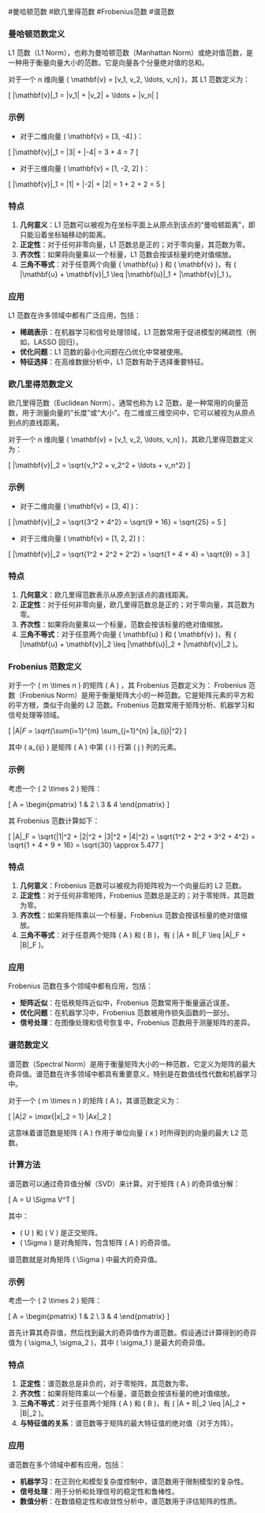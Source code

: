 #曼哈顿范数
#欧几里得范数
#Frobenius范数
 #谱范数
### 曼哈顿范数定义

L1 范数（L1 Norm），也称为曼哈顿范数（Manhattan Norm）或绝对值范数，是一种用于衡量向量大小的范数。它是向量各个分量绝对值的总和。

对于一个 n 维向量 \( \mathbf{v} = [v_1, v_2, \ldots, v_n] \)，其 L1 范数定义为：

\[
\|\mathbf{v}\|_1 = |v_1| + |v_2| + \ldots + |v_n|
\]

### 示例

- 对于二维向量 \( \mathbf{v} = [3, -4] \)：

\[
\|\mathbf{v}\|_1 = |3| + |-4| = 3 + 4 = 7
\]

- 对于三维向量 \( \mathbf{v} = [1, -2, 2] \)：

\[
\|\mathbf{v}\|_1 = |1| + |-2| + |2| = 1 + 2 + 2 = 5
\]

### 特点

1. **几何意义**：L1 范数可以被视为在坐标平面上从原点到该点的“曼哈顿距离”，即只能沿着坐标轴移动的距离。
2. **正定性**：对于任何非零向量，L1 范数总是正的；对于零向量，其范数为零。
3. **齐次性**：如果将向量乘以一个标量，L1 范数会按该标量的绝对值缩放。
4. **三角不等式**：对于任意两个向量 \( \mathbf{u} \) 和 \( \mathbf{v} \)，有 \( \|\mathbf{u} + \mathbf{v}\|_1 \leq \|\mathbf{u}\|_1 + \|\mathbf{v}\|_1 \)。

### 应用

L1 范数在许多领域中都有广泛应用，包括：

- **稀疏表示**：在机器学习和信号处理领域，L1 范数常用于促进模型的稀疏性（例如，LASSO 回归）。
- **优化问题**：L1 范数的最小化问题在凸优化中常被使用。
- **特征选择**：在高维数据分析中，L1 范数有助于选择重要特征。

### 欧几里得范数定义

欧几里得范数（Euclidean Norm），通常也称为 L2 范数，是一种常用的向量范数，用于测量向量的“长度”或“大小”。在二维或三维空间中，它可以被视为从原点到点的直线距离。

对于一个 n 维向量 \( \mathbf{v} = [v_1, v_2, \ldots, v_n] \)，其欧几里得范数定义为：

\[
\|\mathbf{v}\|_2 = \sqrt{v_1^2 + v_2^2 + \ldots + v_n^2}
\]

### 示例

- 对于二维向量 \( \mathbf{v} = [3, 4] \)：

\[
\|\mathbf{v}\|_2 = \sqrt{3^2 + 4^2} = \sqrt{9 + 16} = \sqrt{25} = 5
\]

- 对于三维向量 \( \mathbf{v} = [1, 2, 2] \)：

\[
\|\mathbf{v}\|_2 = \sqrt{1^2 + 2^2 + 2^2} = \sqrt{1 + 4 + 4} = \sqrt{9} = 3
\]

### 特点

1. **几何意义**：欧几里得范数表示从原点到该点的直线距离。
2. **正定性**：对于任何非零向量，欧几里得范数总是正的；对于零向量，其范数为零。
3. **齐次性**：如果将向量乘以一个标量，范数会按该标量的绝对值缩放。
4. **三角不等式**：对于任意两个向量 \( \mathbf{u} \) 和 \( \mathbf{v} \)，有 \( \|\mathbf{u} + \mathbf{v}\|_2 \leq \|\mathbf{u}\|_2 + \|\mathbf{v}\|_2 \)。




### Frobenius 范数定义

对于一个 \( m \times n \) 的矩阵 \( A \) ，其 Frobenius 范数定义为：
Frobenius 范数（Frobenius Norm）是用于衡量矩阵大小的一种范数。它是矩阵元素的平方和的平方根，类似于向量的 L2 范数。Frobenius 范数常用于矩阵分析、机器学习和信号处理等领域。

\[
\|A\|_F = \sqrt{\sum_{i=1}^{m} \sum_{j=1}^{n} |a_{ij}|^2}
\]

其中 \( a_{ij} \) 是矩阵 \( A \) 中第 \( i \) 行第 \( j \) 列的元素。

### 示例

考虑一个 \( 2 \times 2 \) 矩阵：

\[
A = \begin{pmatrix}
1 & 2 \\
3 & 4
\end{pmatrix}
\]

其 Frobenius 范数计算如下：

\[
\|A\|_F = \sqrt{|1|^2 + |2|^2 + |3|^2 + |4|^2} = \sqrt{1^2 + 2^2 + 3^2 + 4^2} = \sqrt{1 + 4 + 9 + 16} = \sqrt{30} \approx 5.477
\]

### 特点

1. **几何意义**：Frobenius 范数可以被视为将矩阵视为一个向量后的 L2 范数。
2. **正定性**：对于任何非零矩阵，Frobenius 范数总是正的；对于零矩阵，其范数为零。
3. **齐次性**：如果将矩阵乘以一个标量，Frobenius 范数会按该标量的绝对值缩放。
4. **三角不等式**：对于任意两个矩阵 \( A \) 和 \( B \)，有 \( \|A + B\|_F \leq \|A\|_F + \|B\|_F \)。

### 应用

Frobenius 范数在多个领域中都有应用，包括：

- **矩阵近似**：在低秩矩阵近似中，Frobenius 范数常用于衡量逼近误差。
- **优化问题**：在机器学习中，Frobenius 范数被用作损失函数的一部分。
- **信号处理**：在图像处理和信号恢复中，Frobenius 范数用于测量矩阵的差异。




### 谱范数定义

谱范数（Spectral Norm）是用于衡量矩阵大小的一种范数，它定义为矩阵的最大奇异值。谱范数在许多领域中都具有重要意义，特别是在数值线性代数和机器学习中。

对于一个 \( m \times n \) 的矩阵 \( A \)，其谱范数定义为：

\[
\|A\|_2 = \max_{\|x\|_2 = 1} \|Ax\|_2
\]

这意味着谱范数是矩阵 \( A \) 作用于单位向量 \( x \) 时所得到的向量的最大 L2 范数。

### 计算方法

谱范数可以通过奇异值分解（SVD）来计算。对于矩阵 \( A \) 的奇异值分解：

\[
A = U \Sigma V^T
\]

其中：
- \( U \) 和 \( V \) 是正交矩阵。
- \( \Sigma \) 是对角矩阵，包含矩阵 \( A \) 的奇异值。

谱范数就是对角矩阵 \( \Sigma \) 中最大的奇异值。

### 示例

考虑一个 \( 2 \times 2 \) 矩阵：

\[
A = \begin{pmatrix}
1 & 2 \\
3 & 4
\end{pmatrix}
\]

首先计算其奇异值，然后找到最大的奇异值作为谱范数。假设通过计算得到的奇异值为 \( \sigma_1, \sigma_2 \)，其中 \( \sigma_1 \) 是最大的奇异值。

### 特点

1. **正定性**：谱范数总是非负的，对于零矩阵，其范数为零。
2. **齐次性**：如果将矩阵乘以一个标量，谱范数会按该标量的绝对值缩放。
3. **三角不等式**：对于任意两个矩阵 \( A \) 和 \( B \)，有 \( \|A + B\|_2 \leq \|A\|_2 + \|B\|_2 \)。
4. **与特征值的关系**：谱范数等于矩阵的最大特征值的绝对值（对于方阵）。

### 应用

谱范数在多个领域中都有应用，包括：

- **机器学习**：在正则化和模型复杂度控制中，谱范数用于限制模型的复杂性。
- **信号处理**：用于分析和处理信号的稳定性和鲁棒性。
- **数值分析**：在数值稳定性和收敛性分析中，谱范数用于评估矩阵的性质。

